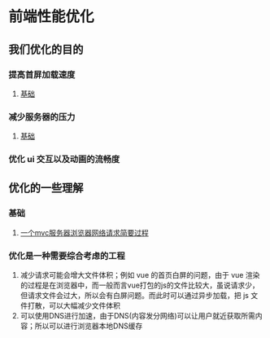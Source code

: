 # 前端性能优化
## 我们优化的目的
### 提高首屏加载速度
1. [基础](https://www.tomz.club/blog/md/Browser/optimization/2019-04/190402.md)

### 减少服务器的压力
1. [基础](https://www.tomz.club/blog/md/Browser/optimization/2019-04/190403.md)

### 优化 ui 交互以及动画的流畅度


## 优化的一些理解
### 基础
1. [一个mvc服务器浏览器网络请求简要过程](https://www.tomz.club/blog/md/Server/http/2019-04/180702.md)

### 优化是一种需要综合考虑的工程
1. 减少请求可能会增大文件体积；例如 vue 的首页白屏的问题，由于 vue 渲染的过程是在浏览器中，而一般而言vue打包的js的文件比较大，虽说请求少，但请求文件会过大，所以会有白屏问题。而此时可以通过异步加载，把 js 文件打散，可以大幅减少文件体积
2. 可以使用DNS进行加速，由于DNS(内容发分网络)可以让用户就近获取所需内容；所以可以进行浏览器本地DNS缓存


